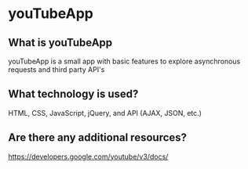 # youTubeApp

## What is youTubeApp
youTubeApp is a small app with basic features to explore asynchronous requests and third party API's

## What technology is used?
HTML, CSS, JavaScript, jQuery, and API (AJAX, JSON, etc.)

## Are there any additional resources?
https://developers.google.com/youtube/v3/docs/
